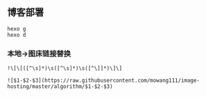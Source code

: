 ## 博客部署
```
hexo g
hexo d
```
### 本地->图床链接替换
```
!\[\[([^\s]*)\s([^\s]*)\s([^\]]*)\]\]

![$1-$2-$3](https://raw.githubusercontent.com/mowang111/image-hosting/master/algorithm/$1-$2-$3)
```
